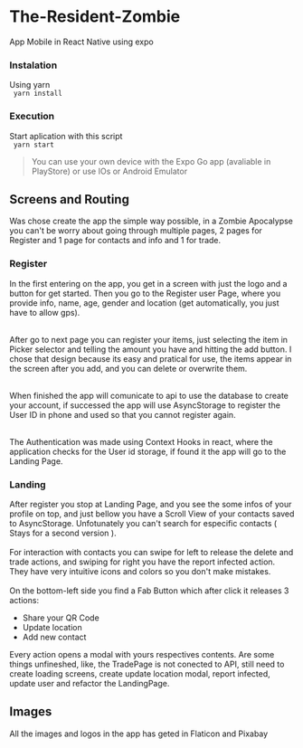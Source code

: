 # The-Resident-Zombie
App Mobile in React Native using expo

### Instalation 
Using yarn </br>
<code> yarn install </code></br>

### Execution
Start aplication with this script </br>
<code> yarn start </code>
<blockquote>You can use your own device with the Expo Go app (avaliable in PlayStore) or use IOs or Android Emulator</blockquote> 

## Screens and Routing
Was chose create the app the simple way possible, in a Zombie Apocalypse you can't be worry about going through multiple pages, 2 pages for Register and 1 page 
for contacts and info and 1 for trade.

### Register
In the first entering on the app, you get in a screen with just the logo and a button for get started. Then you go to the Register user Page, 
where you provide info, name, age, gender and location (get automatically, you just have to allow gps). </br></br>

After go to next page you can register your items, just selecting the item in Picker selector and telling the amount you have and hitting the add button. 
I chose that design because its easy and pratical for use, the items appear  in the screen after you add, and you can delete or overwrite them. </br></br>

When finished the app will comunicate to api to use the database to create your account, if successed the app will use AsyncStorage to register the User ID in phone and used
so that you cannot register again. </br></br>

The Authentication was made using Context Hooks in react, where the application checks for the User id storage, if found it the app will go to the Landing Page.

### Landing
After register you stop at Landing Page, and you see the some infos of your profile on top, and just bellow you have a Scroll View of your contacts saved
to AsyncStorage. Unfotunately you can't search for especific contacts ( Stays for a second version ). </br></br>
For interaction with contacts you can swipe for left to release the delete and trade actions, and swiping for right you have the report infected action.
They have very intuitive icons and colors so you don't make mistakes.</br></br>
On the bottom-left side you find a Fab Button which after click it releases 3 actions:
<ul>
  <li> Share your QR Code </li>
  <li> Update location </li>
  <li> Add new contact </li>
</ul>
Every action opens a modal with yours respectives contents. 
Are some things unfineshed, like, the TradePage is not conected to API, still need to create loading screens, create update location modal, report infected, update user and refactor the LandingPage.

## Images
All the images and logos in the app has geted in Flaticon and Pixabay
